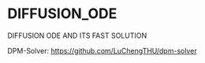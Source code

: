 # DIFFUSION_ODE
DIFFUSION ODE AND ITS FAST SOLUTION


DPM-Solver: https://github.com/LuChengTHU/dpm-solver
